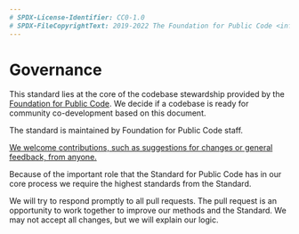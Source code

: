 ```yaml
---
# SPDX-License-Identifier: CC0-1.0
# SPDX-FileCopyrightText: 2019-2022 The Foundation for Public Code <info@publiccode.net>, https://standard.publiccode.net/AUTHORS
---
```

# Governance

This standard lies at the core of the codebase stewardship provided by the [Foundation for Public Code](https://publiccode.net/).
We decide if a codebase is ready for community co-development based on this document.

The standard is maintained by Foundation for Public Code staff.

[We welcome contributions, such as suggestions for changes or general feedback, from anyone.](/CONTRIBUTING.md)

Because of the important role that the Standard for Public Code has in our core process we require the highest standards from the Standard.

We will try to respond promptly to all pull requests.
The pull request is an opportunity to work together to improve our methods and the Standard.
We may not accept all changes, but we will explain our logic.
